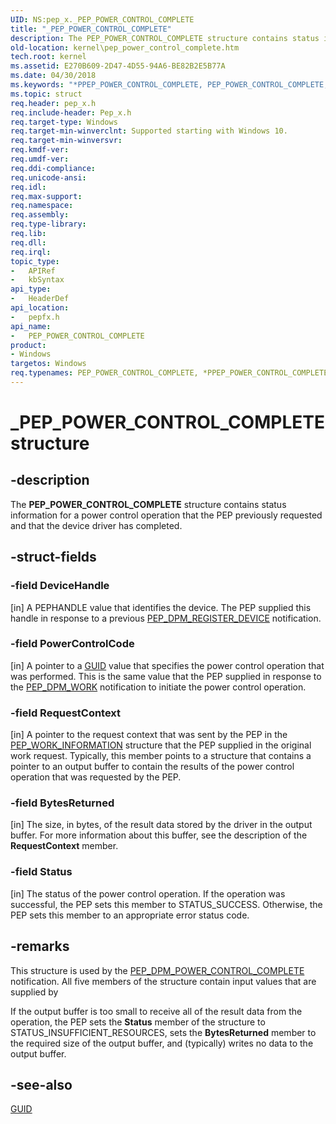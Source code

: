 ```yaml
---
UID: NS:pep_x._PEP_POWER_CONTROL_COMPLETE
title: "_PEP_POWER_CONTROL_COMPLETE"
description: The PEP_POWER_CONTROL_COMPLETE structure contains status information for a power control operation that the PEP previously requested and that the device driver has completed.
old-location: kernel\pep_power_control_complete.htm
tech.root: kernel
ms.assetid: E270B609-2D47-4D55-94A6-BE82B2E5B77A
ms.date: 04/30/2018
ms.keywords: "*PPEP_POWER_CONTROL_COMPLETE, PEP_POWER_CONTROL_COMPLETE, PEP_POWER_CONTROL_COMPLETE structure [Kernel-Mode Driver Architecture], PPEP_POWER_CONTROL_COMPLETE, PPEP_POWER_CONTROL_COMPLETE structure pointer [Kernel-Mode Driver Architecture], _PEP_POWER_CONTROL_COMPLETE, kernel.pep_power_control_complete, pepfx/PEP_POWER_CONTROL_COMPLETE, pepfx/PPEP_POWER_CONTROL_COMPLETE"
ms.topic: struct
req.header: pep_x.h
req.include-header: Pep_x.h
req.target-type: Windows
req.target-min-winverclnt: Supported starting with Windows 10.
req.target-min-winversvr: 
req.kmdf-ver: 
req.umdf-ver: 
req.ddi-compliance: 
req.unicode-ansi: 
req.idl: 
req.max-support: 
req.namespace: 
req.assembly: 
req.type-library: 
req.lib: 
req.dll: 
req.irql: 
topic_type:
-	APIRef
-	kbSyntax
api_type:
-	HeaderDef
api_location:
-	pepfx.h
api_name:
-	PEP_POWER_CONTROL_COMPLETE
product:
- Windows
targetos: Windows
req.typenames: PEP_POWER_CONTROL_COMPLETE, *PPEP_POWER_CONTROL_COMPLETE
---
```


# _PEP_POWER_CONTROL_COMPLETE structure


## -description


The <b>PEP_POWER_CONTROL_COMPLETE</b> structure contains status information for a power control operation that the PEP previously requested and that the device driver has completed.


## -struct-fields




### -field DeviceHandle

[in] A PEPHANDLE value that identifies the device. The PEP supplied this handle in response to a previous <a href="https://msdn.microsoft.com/library/windows/hardware/mt186849">PEP_DPM_REGISTER_DEVICE</a> notification.


### -field PowerControlCode

[in] A pointer to a <a href="https://msdn.microsoft.com/library/windows/desktop/aa373931(v=vs.85).aspx">GUID</a> value that specifies the power control operation that was performed. This is the same value that the PEP supplied in response to the <a href="https://docs.microsoft.com/windows-hardware/drivers/kernel/using-peps-for-acpi-services">PEP_DPM_WORK</a> notification to initiate the power control operation.


### -field RequestContext

[in] A pointer to the request context that was sent by the PEP in the <a href="https://msdn.microsoft.com/library/windows/hardware/mt186864">PEP_WORK_INFORMATION</a> structure that the PEP supplied in the original work request. Typically, this member points to a structure that contains a pointer to an output buffer to contain the results of the power control operation that was requested by the PEP.


### -field BytesReturned

[in] The size, in bytes, of the result data stored by the driver in the output buffer. For more information about this buffer, see the description of the <b>RequestContext</b> member.


### -field Status

[in] The status of the power control operation. If the operation was successful, the PEP sets this member to STATUS_SUCCESS. Otherwise, the PEP sets this member to an appropriate error status code.


## -remarks



This structure is used by the <a href="https://msdn.microsoft.com/library/windows/hardware/mt186796">PEP_DPM_POWER_CONTROL_COMPLETE</a> notification. All five members of the structure contain input values that are supplied by

If the output buffer is too small to receive all of the result data from the operation, the PEP sets the <b>Status</b> member of the structure to STATUS_INSUFFICIENT_RESOURCES, sets  the <b>BytesReturned</b> member to the required size of the output buffer, and (typically) writes no data to the output buffer.




## -see-also




<a href="https://msdn.microsoft.com/library/windows/desktop/aa373931(v=vs.85).aspx">GUID</a>
 

 


